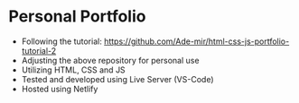 # Personal Portfolio

- Following the tutorial: https://github.com/Ade-mir/html-css-js-portfolio-tutorial-2
- Adjusting the above repository for personal use 
- Utilizing HTML, CSS and JS
- Tested and developed using Live Server (VS-Code)
- Hosted using Netlify

